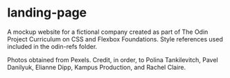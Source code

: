 # landing-page
A mockup website for a fictional company created as part of The Odin Project Curriculum on CSS and Flexbox Foundations. Style references used included in the odin-refs folder.

Photos obtained from Pexels. Credit, in order, to Polina Tankilevitch, Pavel Danilyuk, Elianne Dipp, Kampus Production, and Rachel Claire.
